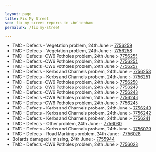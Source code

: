 ```yaml
---

layout: page
title: Fix My Street
seo: fix my street reports in Cheltenham
permalink: /fix-my-street

---
```


<!-- fix_marker starts -->

- TMC - Defects - Vegetation problem, 24th June :- [7756259](https://www.fixmystreet.com/report/7756259)
- TMC - Defects - Vegetation problem, 24th June :- [7756258](https://www.fixmystreet.com/report/7756258)
- TMC - Defects -CW6 Potholes  problem, 24th June :- [7756255](https://www.fixmystreet.com/report/7756255)
- TMC - Defects -CW6 Potholes  problem, 24th June :- [7756254](https://www.fixmystreet.com/report/7756254)
- TMC - Defects -CW6 Potholes  problem, 24th June :- [7756252](https://www.fixmystreet.com/report/7756252)
- TMC - Defects - Kerbs and Channels problem, 24th June :- [7756253](https://www.fixmystreet.com/report/7756253)
- TMC - Defects - Kerbs and Channels problem, 24th June :- [7756251](https://www.fixmystreet.com/report/7756251)
- TMC - Defects -CW6 Potholes  problem, 24th June :- [7756250](https://www.fixmystreet.com/report/7756250)
- TMC - Defects -CW6 Potholes  problem, 24th June :- [7756249](https://www.fixmystreet.com/report/7756249)
- TMC - Defects -CW6 Potholes  problem, 24th June :- [7756248](https://www.fixmystreet.com/report/7756248)
- TMC - Defects -CW6 Potholes  problem, 24th June :- [7756246](https://www.fixmystreet.com/report/7756246)
- TMC - Defects -CW6 Potholes  problem, 24th June :- [7756245](https://www.fixmystreet.com/report/7756245)
- TMC - Defects - Kerbs and Channels problem, 24th June :- [7756243](https://www.fixmystreet.com/report/7756243)
- TMC - Defects - Kerbs and Channels problem, 24th June :- [7756242](https://www.fixmystreet.com/report/7756242)
- TMC - Defects - Kerbs and Channels problem, 24th June :- [7756241](https://www.fixmystreet.com/report/7756241)
- TMC - Defects - Other problem, 24th June :- [7756030](https://www.fixmystreet.com/report/7756030)
- TMC - Defects - Kerbs and Channels problem, 24th June :- [7756029](https://www.fixmystreet.com/report/7756029)
- TMC - Defects - Road Markings problem, 24th June :- [7756028](https://www.fixmystreet.com/report/7756028)
- Bollards damaged / missing, 24th June :- [7755944](https://www.fixmystreet.com/report/7755944)
- TMC - Defects -CW6 Potholes  problem, 24th June :- [7756023](https://www.fixmystreet.com/report/7756023)

<!-- fix_marker ends -->